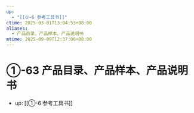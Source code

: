 ```yaml
---
up:
  - "[[①-6 参考工具书]]"
ctime: 2025-03-01T13:04:53+08:00
aliases:
  - 产品目录、产品样本、产品说明书
mtime: 2025-09-09T12:37:06+08:00
---
```


# ①-63 产品目录、产品样本、产品说明书

- up: [[①-6 参考工具书]]
